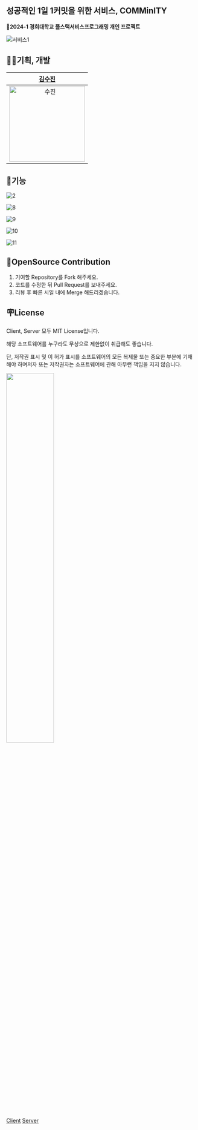 
## 성공적인 1일 1커밋을 위한 서비스, COMMinITY
**🏫2024-1 경희대학교 풀스택서비스프로그래밍 개인 프로젝트**


![서비스1](https://github.com/GIT-COMMunITy/.github/assets/108571492/5d899e7e-4df5-422f-bd28-26eabfc72d03)


## 👩‍💻기획, 개발
| [김수진](https://github.com/cowboysj) | 
| :--: | 
| <img width="200" alt="수진" src="https://avatars.githubusercontent.com/u/108571492?s=400&u=1e3f0238f7f517d38c2471a3574d4173d23d987a&v=4"> | 

## 🌟기능
![2](https://github.com/GIT-COMMunITy/.github/assets/108571492/81ac3172-f363-46ce-8cfb-7bee33adbc70)


![8](https://github.com/GIT-COMMunITy/.github/assets/108571492/895e2750-c672-43bb-9453-361d7e39a6ac)

![9](https://github.com/GIT-COMMunITy/.github/assets/108571492/37108d22-0aec-4503-9a55-ca5b6616a4e6)

![10](https://github.com/GIT-COMMunITy/.github/assets/108571492/ca958310-c0c2-4237-89a7-ea038e3ab4a7)

![11](https://github.com/GIT-COMMunITy/.github/assets/108571492/545b77f5-1b8f-41af-9ec3-0678632a7509)





## 🤗OpenSource Contribution
1. 기여할 Repository를 Fork 해주세요.
2. 코드를 수정한 뒤 Pull Request를 보내주세요.
3. 리뷰 후 빠른 시일 내에 Merge 해드리겠습니다.

## 🪧License
Client, Server 모두 MIT License입니다.

해당 소프트웨어를 누구라도 무상으로 제한없이 취급해도 좋습니다.

단, 저작권 표시 및 이 허가 표시를 소프트웨어의 모든 복제물 또는 중요한 부분에 기재해야 하며저자 또는 저작권자는 소프트웨어에 관해 아무런 책임을 지지 않습니다.


<img src="https://github.com/GIT-COMMunITy/.github/assets/108571492/0267abbd-9efe-47db-af20-a26aaf5bd08b" width=50% />


[Client](https://github.com/GIT-COMMunITy/flutter?tab=MIT-1-ov-file)
[Server](https://github.com/GIT-COMMunITy/server?tab=MIT-1-ov-file)



